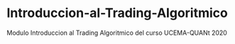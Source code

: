 # Introduccion-al-Trading-Algoritmico
Modulo Introduccion al Trading Algoritmico del curso UCEMA-QUANt 2020
